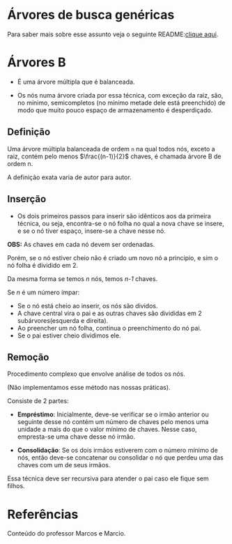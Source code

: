 # Árvores de busca genéricas

Para saber mais sobre esse assunto veja o seguinte README:[clique aqui](https://github.com/Gabriel-E-S/UEPG/blob/main/Estrutura%20de%20Dados%20II/%C3%81rvore%20topdown/README.md).


# Árvores B

+ É uma árvore múltipla que é balanceada.

+ Os nós numa árvore criada por essa técnica, com exceção da
raiz, são, no mínimo, semicompletos (no mínimo metade dele
está preenchido) de modo que muito pouco espaço de
armazenamento é desperdiçado.

## Definição

Uma árvore múltipla balanceada de ordem `n` na qual todos nós,
exceto a raiz, contém pelo menos $\frac{(n-1)}{2}$ chaves, é chamada
árvore B de ordem n.

A definição exata varia de autor para autor.

## Inserção

+ Os dois primeiros passos para inserir são idênticos aos da
primeira técnica, ou seja, encontra-se o nó folha no qual a
nova chave se insere, e se o nó tiver espaço, insere-se a
chave nesse nó.

**OBS:** As chaves em cada nó devem ser ordenadas.

Porém, se o nó estiver cheio não é criado um novo nó a principio, e sim o nó folha é dividido em 2.

Da mesma forma se temos *n* nós, temos *n-1* chaves.

Se *n* é um número ímpar:

+ Se o nó está cheio ao inserir, os nós são dividos.
+ A chave central vira o pai e as outras chaves são divididas em 2 subárvores(esquerda e direita).
+ Ao preencher um nó folha, continua o preenchimento do nó pai.
+ Se o pai estiver cheio dividimos ele.

## Remoção

Procedimento complexo que envolve análise de todos os nós.

(Não implementamos esse método nas nossas práticas).

Consiste de 2 partes:

+ **Empréstimo**: Inicialmente, deve-se verificar se o irmão anterior ou
seguinte desse nó contém um número de chaves pelo menos uma
unidade a mais do que o valor mínimo de chaves. Nesse caso,
empresta-se uma chave desse nó irmão.

+ **Consolidação**: Se os dois irmãos estiverem com o número mínimo
de nós, então deve-se concatenar ou consolidar o nó que perdeu
uma das chaves com um de seus irmãos.

Essa técnica deve ser recursiva para atender o pai caso ele fique
sem filhos.

# Referências

Conteúdo do professor Marcos e Marcio.



